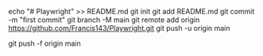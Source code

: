 echo "# Playwright" >> README.md
git init
git add README.md
git commit -m "first commit"
git branch -M main
git remote add origin https://github.com/Francis143/Playwright.git
git push -u origin main


git push -f origin main
